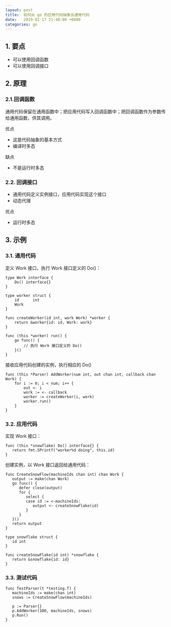 ```yaml
---
layout: post
title:  如何从 go 的应用代码抽象出通用代码
date:   2019-02-17 21:40:00 +0800
categories: go
---
```


> 

## 1. 要点
+ 可以使用回调函数
+ 可以使用回调接口

## 2. 原理

### 2.1.回调函数
通用代码保留在通用函数中；把应用代码写入回调函数中；把回调函数作为参数传给通用函数，供其调用。

优点
+ 这是代码抽象的基本方式
+ 编译时多态

缺点
+ 不是运行时多态

### 2.2. 回调接口
+ 通用代码定义实例接口，应用代码实现这个接口
+ 动态代理

优点
+ 运行时多态

## 3. 示例

### 3.1. 通用代码

定义 Work 接口，执行 Work 接口定义的 Do()：
```
type Work interface {
    Do() interface{}
}

type worker struct {
    id      int
    Work
}

func createWorker(id int, work Work) *worker {
    return &worker{id: id, Work: work}
}
 
func (this *worker) run() {
    go func() {
        // 执行 Work 接口定义的 Do()
    }()
}
```

接收应用代码创建的实例，执行相应的 Do()
```
func (this *Parser) AddWorker(num int, out chan int, callback chan Work) {
    for i := 0; i < num; i++ {
        out <- i
        work := <- callback
        worker := createWorker(i, work)
        worker.run()
    }
}
```

### 3.2. 应用代码

实现 Work 接口：
``` 
func (this *snowflake) Do() interface{} {
   return fmt.SPrintf("worker%d doing", this.id)
}
```

创建实例，以 Work 接口返回给通用代码：
```
func CreateSnowFlow(machineIds chan int) chan Work {
   output := make(chan Work)
   go func() {
      defer close(output)
      for {
         select {
         case id := <-machineIds:
            output <- createSnowFlake(id)
         }
      }
   }()
   return output
}

type snowflake struct {
   id int
}

func createSnowFlake(id int) *snowflake {
   return &snowflake{id: id}
}
```

### 3.3. 测试代码
```
func TestParser(t *testing.T) {
   machineIds := make(chan int)
   snows := CreateSnowFlow(machineIds)
    
   p := Parser{}
   p.AddWorker(100, machineIds, snows)
   p.Run()
}
```